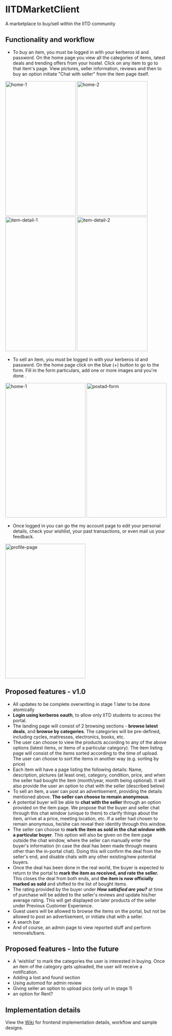 # IITDMarketClient

A marketplace to buy/sell within the IITD community

## Functionality and workflow

- To buy an item, you must be logged in with your kerberos id and password. On the home page you view all the categories of items, latest deals and trending offers from your hostel. Click on any item to go to that item's page. View pictures, seller information, reviews and then to buy an option initiate "Chat with seller" from the item page itself.

<a href="https://ibb.co/8m5854G"><img src="https://i.ibb.co/BfZsZKv/home-1.png" alt="home-1" border="0" height="420" width="220"></a>
<a href="https://ibb.co/gVHMkK9"><img src="https://i.ibb.co/Hd1D584/home-2.png" alt="home-2" border="0" height="420" width="220" ></a>
<a href="https://ibb.co/1XYYL2g"><img src="https://i.ibb.co/KsccXyP/item-detail-1.png" alt="item-detail-1" border="0" height="420" width="220" ></a>
<a href="https://imgbb.com/"><img src="https://i.ibb.co/KWHD8JQ/item-detail-2.png" alt="item-detail-2" border="0" height="420" width="220"></a>

- To sell an item, you must be logged in with your kerberos id and password. On the home page click on the blue (+) button to go to the form. Fill in the form particulars, add one or more images and you're done .

<a href="https://ibb.co/8m5854G"><img src="https://i.ibb.co/BfZsZKv/home-1.png" alt="home-1" border="0" height="420" width="250"></a>
<a href="https://ibb.co/kGjtPc9"><img src="https://i.ibb.co/hgbST8Z/postad-form.png" alt="postad-form" border="0" height="420" width="250"></a>

- Once logged in you can go the my account page to edit your personal details, check your wishlist, your past transactions, or even mail us your feedback.

<a href="https://ibb.co/Z2tHWH6"><img src="https://i.ibb.co/8YTz6zD/profile-page.jpg" alt="profile-page" border="0" height="420" width="250"></a>


## Proposed features - v1.0
- All updates to be complete overwriting in stage 1 later to be done atomically
- **Login using kerberos oauth**, to allow only IITD students to access the portal.
- The landing page will consist of 2 browsing sections - **browse latest deals**, and **browse by categories**. The categories will be pre-defined, including cycles, mattresses, electronics, books, etc. 
- The user can choose to view the products according to any of the above options (latest items, or items of a particular category). The item listing page will consist of the items sorted according to the time of upload. The user can choose to sort the items in another way (e.g. sorting by price)
- Each item will have a page listing the following details: Name, description, pictures (at least one), category, condition, price, and when the seller had bought the item (month/year, month being optional). It will also provide the user an option to chat with the seller (described below)
- To sell an item, a user can post an advertisement, providing the details mentioned above. **The seller can choose to remain anonymous**.
- A potential buyer will be able to **chat with the seller** through an option provided on the item page. We propose that the buyer and seller chat through this chat window (unique to them) to clarify things about the item, arrive at a price, meeting location, etc. If a seller had chosen to remain anonymous, he/she can reveal their identity through this window.
- The seller can choose to **mark the item as sold in the chat window with a particular buyer**. This option will also be given on the item page outside the chat window, where the seller can manually enter the buyer's information (in case the deal has been made through means other than the in-portal chat). Doing this will confirm the deal from the seller's end, and disable chats with any other existing/new potential buyers.
- Once the deal has been done in the real world, the buyer is expected to return to the portal to **mark the item as received, and rate the seller.** This closes the deal from both ends, and **the item is now officially marked as sold** and shifted to the list of bought items.
- The rating provided by the buyer under ___How satisfied are you?___ at time of purchase will be added to the seller's reviews and update his/her average rating. This will get displayed on later products of the seller under Previous Customer Experience.
- Guest users will be allowed to browse the items on the portal, but not be allowed to post an advertisement, or initiate chat with a seller.
- A search bar
- And of course, an admin page to view reported stuff and perform removals/bans.

## Proposed features - Into the future
- A 'wishlist' to mark the categories the user is interested in buying. Once an item of the category gets uploaded, the user will receive a notification.
- Adding a lost and found section
- Using automod for admin review
- Giving seller an option to upload pics (only url in stage 1)
- an option for Rent?

## Implementation details
View the [Wiki](https://github.com/devclub-iitd/IITDMarketClient/wiki) for frontend implementation details, workflow and sample designs.

